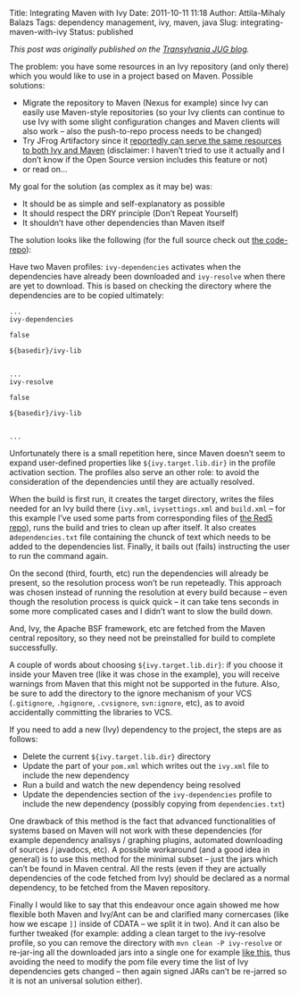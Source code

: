 Title: Integrating Maven with Ivy
Date: 2011-10-11 11:18
Author: Attila-Mihaly Balazs
Tags: dependency management, ivy, maven, java
Slug: integrating-maven-with-ivy
Status: published

*This post was originally published on the [Transylvania JUG
blog](http://www.transylvania-jug.org/archives/272).*

The problem: you have some resources in an Ivy repository (and only
there) which you would like to use in a project based on Maven. Possible
solutions:

-   Migrate the repository to Maven (Nexus for example) since Ivy can
    easily use Maven-style repositories (so your Ivy clients can
    continue to use Ivy with some slight configuration changes and Maven
    clients will also work – also the push-to-repo process needs to be
    changed)
-   Try JFrog Artifactory since it [reportedly can serve the same
    resources to both Ivy and
    Maven](http://blogs.jfrog.org/2010/03/building-enterprise-repository-with.html)
    (disclaimer: I haven’t tried to use it actually and I don’t know if
    the Open Source version includes this feature or not)
-   or read on…

My goal for the solution (as complex as it may be) was:

-   It should be as simple and self-explanatory as possible
-   It should respect the DRY principle (Don’t Repeat Yourself)
-   It shouldn’t have other dependencies than Maven itself

The solution looks like the following (for the full source check out
[the
code-repo](http://code.google.com/p/hype-free/source/browse/trunk/java-maven-ivy/pom.xml)):

Have two Maven profiles: `ivy-dependencies` activates when the
dependencies have already been downloaded and `ivy-resolve` when there
are yet to download. This is based on checking the directory where the
dependencies are to be copied ultimately:

    ...
    ivy-dependencies

    false

    ${basedir}/ivy-lib


    ...
    ivy-resolve

    false

    ${basedir}/ivy-lib


    ...

Unfortunately there is a small repetition here, since Maven doesn’t seem
to expand user-defined properties like `${ivy.target.lib.dir}` in the
profile activation section. The profiles also serve an other role: to
avoid the consideration of the dependencies until they are actually
resolved.

When the build is first run, it creates the target directory, writes the
files needed for an Ivy build there (`ivy.xml`, `ivysettings.xml` and
`build.xml` – for this example I’ve used some parts from corresponding
files of [the Red5
repo](http://code.google.com/p/red5/source/browse/java/server/trunk/)),
runs the build and tries to clean up after itself. It also creates
a`dependencies.txt` file containing the chunck of text which needs to be
added to the dependencies list. Finally, it bails out (fails)
instructing the user to run the command again.

On the second (third, fourth, etc) run the dependencies will already be
present, so the resolution process won’t be run repeteadly. This
approach was chosen instead of running the resolution at every build
because – even though the resolution process is quick quick – it can
take tens seconds in some more complicated cases and I didn’t want to
slow the build down.

And, Ivy, the Apache BSF framework, etc are fetched from the Maven
central repository, so they need not be preinstalled for build to
complete successfully.

A couple of words about choosing `${ivy.target.lib.dir}`: if you choose
it inside your Maven tree (like it was chose in the example), you will
receive warnings from Maven that this might not be supported in the
future. Also, be sure to add the directory to the ignore mechanism of
your VCS (`.gitignore`, `.hgignore`, `.cvsignore`, `svn:ignore`, etc),
as to avoid accidentally committing the libraries to VCS.

If you need to add a new (Ivy) dependency to the project, the steps are
as follows:

-   Delete the current `${ivy.target.lib.dir}` directory
-   Update the part of your `pom.xml` which writes out the `ivy.xml`
    file to include the new dependency
-   Run a build and watch the new dependency being resolved
-   Update the dependencies section of the `ivy-dependencies` profile to
    include the new dependency (possibly copying from
    `dependencies.txt`)

One drawback of this method is the fact that advanced functionalities of
systems based on Maven will not work with these dependencies (for
example dependency analisys / graphing plugins, automated downloading of
sources / javadocs, etc). A possible workaround (and a good idea in
general) is to use this method for the minimal subset – just the jars
which can’t be found in Maven central. All the rests (even if they are
actually dependencies of the code fetched from Ivy) should be declared
as a normal dependency, to be fetched from the Maven repository.

Finally I would like to say that this endeavour once again showed me how
flexible both Maven and Ivy/Ant can be and clarified many cornercases
(like how we escape `]]` inside of CDATA – we split it in two). And it
can also be further tweaked (for example: adding a clean target to the
ivy-resolve profile, so you can remove the directory with
`mvn clean -P ivy-resolve` or re-jar-ing all the downloaded jars into a
single one for example [like
this](http://stackoverflow.com/questions/1821803/creating-a-bundle-jar-with-ant),
thus avoiding the need to modify the pom file every time the list of Ivy
dependencies gets changed – then again signed JARs can’t be re-jarred so
it is not an universal solution either).
